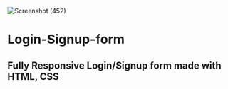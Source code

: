 ![Screenshot (452)](https://github.com/adityapandey1111/Login-Signup-form/assets/114282369/ee4234c1-383c-495d-8b79-e8c1764925fa)
# Login-Signup-form
## Fully Responsive Login/Signup form made with HTML, CSS
